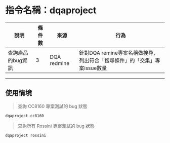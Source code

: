 # 指令名稱：dqaproject

| 說明 | 條件數 | 來源 | 行為 |
| --- | --- | --- | --- |
| 查詢產品的bug資訊 | 3 | DQA redmine | 針對DQA remine專案名稱做搜尋，列出符合「搜尋條件」的「交集」專案issue數量 |

---

## 使用情境

> 查詢 CC8160 專案測試的 bug 狀態

```
dqaproject cc8160
```

> 查詢所有 Rossini 專案測試的 bug 狀態

```
dqaproject rossini
```





